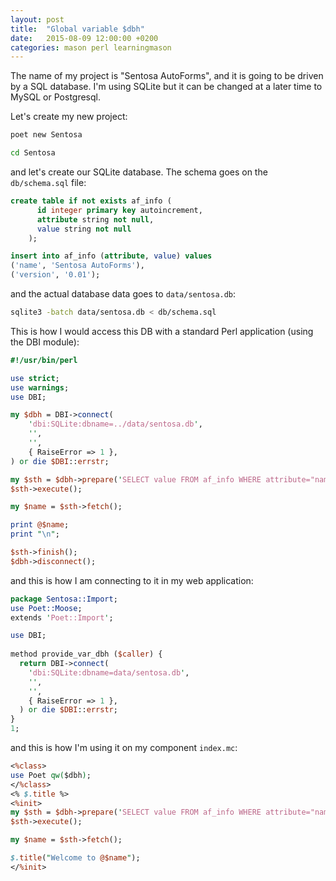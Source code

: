 ```yaml
---
layout: post
title:  "Global variable $dbh"
date:   2015-08-09 12:00:00 +0200
categories: mason perl learningmason
---
```

The name of my project is "Sentosa AutoForms", and it is going to be driven by a SQL database.
I'm using SQLite but it can be changed at a later time to MySQL or Postgresql.

Let's create my new project:

````bash
poet new Sentosa

cd Sentosa
````

and let's create our SQLite database. The schema goes on the <code>db/schema.sql</code> file:

````sql
create table if not exists af_info (
      id integer primary key autoincrement,
      attribute string not null,
      value string not null
    );

insert into af_info (attribute, value) values
('name', 'Sentosa AutoForms'),
('version', '0.01');
````

and the actual database data goes to `data/sentosa.db`:

````bash
sqlite3 -batch data/sentosa.db < db/schema.sql
````

This is how I would access this DB with a standard Perl application (using the DBI module):

````perl
#!/usr/bin/perl

use strict;
use warnings;
use DBI;

my $dbh = DBI->connect(          
    'dbi:SQLite:dbname=../data/sentosa.db',
    '',                          
    '',                          
    { RaiseError => 1 },         
) or die $DBI::errstr;

my $sth = $dbh->prepare('SELECT value FROM af_info WHERE attribute="name"');
$sth->execute();

my $name = $sth->fetch();

print @$name;
print "\n";

$sth->finish();
$dbh->disconnect();
````

and this is how I am connecting to it in my web application:

````perl
package Sentosa::Import;
use Poet::Moose;
extends 'Poet::Import';

use DBI;
 
method provide_var_dbh ($caller) {
  return DBI->connect(          
    'dbi:SQLite:dbname=data/sentosa.db',
    '',                          
    '',                          
    { RaiseError => 1 },         
  ) or die $DBI::errstr;
}
1;
````

and this is how I'm using it on my component `index.mc`:

````perl
<%class>
use Poet qw($dbh);
</%class>
<% $.title %>
<%init>
my $sth = $dbh->prepare('SELECT value FROM af_info WHERE attribute="name"');
$sth->execute();

my $name = $sth->fetch();

$.title("Welcome to @$name");
</%init>
````
